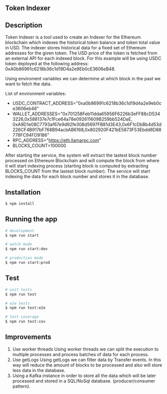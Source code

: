 
## Token Indexer

## Description

Token Indexer is a tool used to create an Indexer for the Ethereum blockchain which indexes the historical token balance and token total value in USD. The indexer stores historical data for a fixed set of Ethereum addresses for the given token.
The USD price of the token is fetched from an external API for each indexed block.
For this example will be using USDC token deployed at the following address: 0xA0b86991c6218b36c1d19D4a2e9Eb0cE3606eB48.

Using enviroment variables we can determine at which block in the past we want to fetch the data.

List of environment variables:
- USDC_CONTRACT_ADDRESS="0xa0b86991c6218b36c1d19d4a2e9eb0ce3606eb48"
- WALLET_ADDRESSES="0x701258Feb11dda65956F6226b3eFF88cD5343226,0x588137e7c1Fce64a78e092611609B259bb524DaE, 0xA9D1e08C7793af67e9d92fe308d5697FB81d3E43,0x6F1cDbBb4d53d226CF4B917bF768B94acbAB6168,0x802920F421bE5873F53Ebdd8D88778FC94FD9186"
- RPC_ADDRESS="https://eth.llamarpc.com"
- BLOCKS_COUNT=100000

After starting the service, the system will extract the lastest block number processed on Ethereum Blockchain and will compute the block from where it will start indexing process (starting block is computed by extracting BLOCKS_COUNT from the lastest block number).
The service will start indexing the data for each block number and stores it in the database.



## Installation

```bash
$ npm install
```

## Running the app

```bash
# development
$ npm run start

# watch mode
$ npm run start:dev

# production mode
$ npm run start:prod
```

## Test

```bash
# unit tests
$ npm run test

# e2e tests
$ npm run test:e2e

# test coverage
$ npm run test:cov
```


## Improvements

1. Use worker threads 
   Using worker threads we can split the execution to multiple processes and process batches of data for each process.
2. Use getLogs 
   Using getLogs we can filter data by Transfer events. In this way will reduce the amount of blocks to be processed and also will store less data in the database.
3. Using a Kafka instance in order to store all the data which will be later processed and stored in a SQL/NoSql database. (producer/consumer pattern).

   